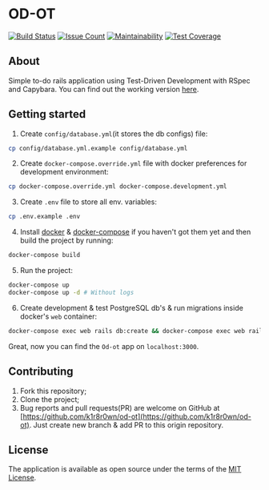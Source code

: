 # OD-OT

[![Build Status](https://travis-ci.org/k1r8r0wn/od-ot.svg?branch=master)](https://travis-ci.org/k1r8r0wn/od-ot)
[![Issue Count](https://codeclimate.com/github/k1r8r0wn/od-ot/badges/issue_count.svg)](https://codeclimate.com/github/k1r8r0wn/od-ot)
[![Maintainability](https://api.codeclimate.com/v1/badges/7ee164a00df359ca7c84/maintainability)](https://codeclimate.com/github/k1r8r0wn/od-ot/maintainability)
[![Test Coverage](https://api.codeclimate.com/v1/badges/7ee164a00df359ca7c84/test_coverage)](https://codeclimate.com/github/k1r8r0wn/od-ot/test_coverage)

## About

Simple to-do rails application using Test-Driven Development with RSpec and Capybara. You can find out the working version [here](https://od-ot.herokuapp.com).

## Getting started

1. Create `config/database.yml`(it stores the db configs) file:

  ```bash
  cp config/database.yml.example config/database.yml
  ```

2. Create `docker-compose.override.yml` file with docker preferences for development environment:

  ```bash
  cp docker-compose.override.yml docker-compose.development.yml
  ```

3. Create `.env` file to store all env. variables:

  ```bash
  cp .env.example .env
  ```

4. Install [docker](https://docs.docker.com/engine/installation/) & [docker-compose](https://docs.docker.com/compose/install/) if you haven't got them yet and then build the project by running:

  ```bash
  docker-compose build
  ```

5. Run the project:

  ```bash
  docker-compose up
  docker-compose up -d # Without logs
  ```

6. Create development & test PostgreSQL db's & run migrations inside docker's `web` container:

  ```bash
  docker-compose exec web rails db:create && docker-compose exec web rails db:migrate
  ```

Great, now you can find the `Od-ot` app on `localhost:3000`.

## Contributing

1. Fork this repository;
2. Clone the project;
3. Bug reports and pull requests(PR) are welcome on GitHub at [https://github.com/k1r8r0wn/od-ot](https://github.com/k1r8r0wn/od-ot). Just create new branch & add PR to this origin repository.

## License

The application is available as open source under the terms of the [MIT License](http://opensource.org/licenses/MIT).
